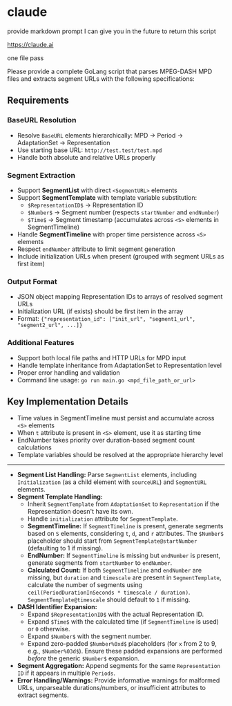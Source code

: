 # claude

provide markdown prompt I can give you in the future to return this script

https://claude.ai

one file pass

Please provide a complete GoLang script that parses MPEG-DASH MPD files and
extracts segment URLs with the following specifications:

## Requirements

### BaseURL Resolution
- Resolve `BaseURL` elements hierarchically: MPD → Period → AdaptationSet → Representation
- Use starting base URL: `http://test.test/test.mpd`
- Handle both absolute and relative URLs properly

### Segment Extraction
- Support **SegmentList** with direct `<SegmentURL>` elements
- Support **SegmentTemplate** with template variable substitution:
  - `$RepresentationID$` → Representation ID
  - `$Number$` → Segment number (respects `startNumber` and `endNumber`)
  - `$Time$` → Segment timestamp (accumulates across `<S>` elements in SegmentTimeline)
- Handle **SegmentTimeline** with proper time persistence across `<S>` elements
- Respect `endNumber` attribute to limit segment generation
- Include initialization URLs when present (grouped with segment URLs as first item)

### Output Format
- JSON object mapping Representation IDs to arrays of resolved segment URLs
- Initialization URL (if exists) should be first item in the array
- Format: `{"representation_id": ["init_url", "segment1_url", "segment2_url", ...]}`

### Additional Features
- Support both local file paths and HTTP URLs for MPD input
- Handle template inheritance from AdaptationSet to Representation level
- Proper error handling and validation
- Command line usage: `go run main.go <mpd_file_path_or_url>`

## Key Implementation Details
- Time values in SegmentTimeline must persist and accumulate across `<S>` elements
- When `t` attribute is present in `<S>` element, use it as starting time
- EndNumber takes priority over duration-based segment count calculations
- Template variables should be resolved at the appropriate hierarchy level

---

* **Segment List Handling:** Parse `SegmentList` elements, including `Initialization` (as a child element with `sourceURL`) and `SegmentURL` elements.
* **Segment Template Handling:**
    * Inherit `SegmentTemplate` from `AdaptationSet` to `Representation` if the Representation doesn't have its own.
    * Handle `initialization` attribute for `SegmentTemplate`.
    * **SegmentTimeline:** If `SegmentTimeline` is present, generate segments based on `S` elements, considering `t`, `d`, and `r` attributes. The `$Number$` placeholder should start from `SegmentTemplate@startNumber` (defaulting to 1 if missing).
    * **EndNumber:** If `SegmentTimeline` is missing but `endNumber` is present, generate segments from `startNumber` to `endNumber`.
    * **Calculated Count:** If both `SegmentTimeline` and `endNumber` are missing, but `duration` and `timescale` are present in `SegmentTemplate`, calculate the number of segments using `ceil(PeriodDurationInSeconds * timescale / duration)`. `SegmentTemplate@timescale` should default to `1` if missing.
* **DASH Identifier Expansion:**
    * Expand `$RepresentationID$` with the actual Representation ID.
    * Expand `$Time$` with the calculated time (if `SegmentTimeline` is used) or `0` otherwise.
    * Expand `$Number$` with the segment number.
    * Expand zero-padded `$Number%0xd$` placeholders (for `x` from 2 to 9, e.g., `$Number%03d$`). Ensure these padded expansions are performed *before* the generic `$Number$` expansion.
* **Segment Aggregation:** Append segments for the same `Representation ID` if it appears in multiple `Periods`.
* **Error Handling/Warnings:** Provide informative warnings for malformed URLs, unparseable durations/numbers, or insufficient attributes to extract segments.
